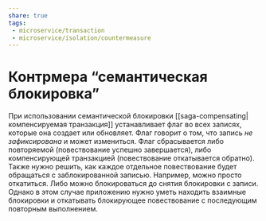 ```yaml
---
share: true
tags:
 - microservice/transaction
 - microservice/isolation/countermeasure
---
```

# Контрмера “семантическая блокировка”
При использовании семантической блокировки [[saga-compensating|компенсируемая транзакция]] устанавливает флаг во всех записях, которые она создает или обновляет. Флаг говорит о том, что запись *не зафиксирована* и может измениться. Флаг сбрасывается либо повторяемой (повествование успешно завершается), либо компенсирующей транзакцией (повествование откатывается обратно).
Также нужно решить, как каждое отдельное повествование будет обращаться с заблокированной записью. Например, можно просто откатиться. Либо можно блокироваться до снятия блокировки с записи. Однако в этом случае приложению нужно уметь находить взаимные блокировки и откатывать блокирующее повествование с последующим повторным выполнением.
